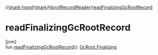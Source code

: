 //[shark-hprof](../../../index.md)/[shark](../index.md)/[HprofRecordReader](index.md)/[readFinalizingGcRootRecord](read-finalizing-gc-root-record.md)

# readFinalizingGcRootRecord

[jvm]\
fun [readFinalizingGcRootRecord](read-finalizing-gc-root-record.md)(): [GcRoot.Finalizing](../-gc-root/-finalizing/index.md)
